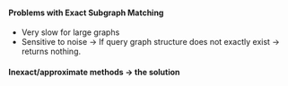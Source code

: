 #### Problems with Exact Subgraph Matching
- Very slow for large graphs
- Sensitive to noise → If query graph structure does not exactly exist → returns nothing.

#### Inexact/approximate methods -> the solution
